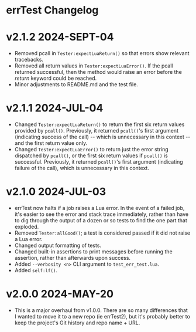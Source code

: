 # errTest Changelog

# v2.1.2 2024-SEPT-04
* Removed pcall in `Tester:expectLuaReturn()` so that errors show relevant tracebacks.
* Removed all return values in `Tester:expectLuaError()`. If the pcall returned successful, then the method would raise an error before the *return* keyword could be reached.
* Minor adjustments to README.md and the test file.


# v2.1.1 2024-JUL-04
* Changed `Tester:expectLuaReturn()` to return the first six return values provided by `pcall()`. Previously, it returned `pcall()`'s first argument (indicating success of the call) -- which is unnecessary in this context -- and the first return value only.
* Changed `Tester:expectLuaError()` to return just the error string dispatched by `pcall()`, or the first six return values if `pcall()` is successful. Previously, it returned `pcall()`'s first argument (indicating failure of the call), which is unnecessary in this context.


# v2.1.0 2024-JUL-03

* errTest now halts if a job raises a Lua error. In the event of a failed job, it's easier to see the error and stack trace immediately, rather than have to dig through the output of a dozen or so tests to find the one part that exploded.
* Removed `Tester:allGood()`; a test is considered passed if it did not raise a Lua error.
* Changed output formatting of tests.
* Changed built-in assertions to print messages before running the assertion, rather than afterwards upon success.
* Added `--verbosity <n>` CLI argument to `test_err_test.lua`.
* Added `self:lf()`.


# v2.0.0 2024-MAY-20

* This is a major overhaul from v1.0.0. There are so many differences that I wanted to move it to a new repo (ie errTest2), but it's probably better to keep the project's Git history and repo name + URL.
